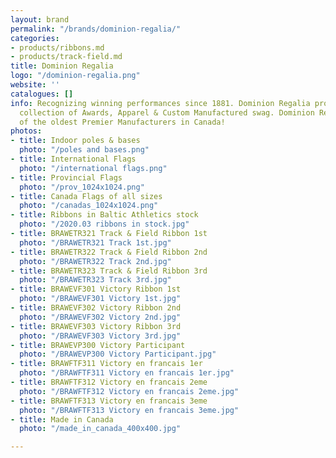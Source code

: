```yaml
---
layout: brand
permalink: "/brands/dominion-regalia/"
categories:
- products/ribbons.md
- products/track-field.md
title: Dominion Regalia
logo: "/dominion-regalia.png"
website: ''
catalogues: []
info: Recognizing winning performances since 1881. Dominion Regalia provides an entire
  collection of Awards, Apparel & Custom Manufactured swag. Dominion Regalia is one
  of the oldest Premier Manufacturers in Canada!
photos:
- title: Indoor poles & bases
  photo: "/poles and bases.png"
- title: International Flags
  photo: "/international flags.png"
- title: Provincial Flags
  photo: "/prov_1024x1024.png"
- title: Canada Flags of all sizes
  photo: "/canadas_1024x1024.png"
- title: Ribbons in Baltic Athletics stock
  photo: "/2020.03 ribbons in stock.jpg"
- title: BRAWETR321 Track & Field Ribbon 1st
  photo: "/BRAWETR321 Track 1st.jpg"
- title: BRAWETR322 Track & Field Ribbon 2nd
  photo: "/BRAWETR322 Track 2nd.jpg"
- title: BRAWETR323 Track & Field Ribbon 3rd
  photo: "/BRAWETR323 Track 3rd.jpg"
- title: BRAWEVF301 Victory Ribbon 1st
  photo: "/BRAWEVF301 Victory 1st.jpg"
- title: BRAWEVF302 Victory Ribbon 2nd
  photo: "/BRAWEVF302 Victory 2nd.jpg"
- title: BRAWEVF303 Victory Ribbon 3rd
  photo: "/BRAWEVF303 Victory 3rd.jpg"
- title: BRAWEVP300 Victory Participant
  photo: "/BRAWEVP300 Victory Participant.jpg"
- title: BRAWFTF311 Victory en francais 1er
  photo: "/BRAWFTF311 Victory en francais 1er.jpg"
- title: BRAWFTF312 Victory en francais 2eme
  photo: "/BRAWFTF312 Victory en francais 2eme.jpg"
- title: BRAWFTF313 Victory en francais 3eme
  photo: "/BRAWFTF313 Victory en francais 3eme.jpg"
- title: Made in Canada
  photo: "/made_in_canada_400x400.jpg"

---
```

